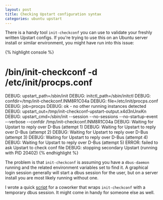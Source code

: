 ```yaml
---
layout: post
title: Checking Upstart configuration syntax
categories: ubuntu upstart
---
```


There is a handy tool `init-checkconf` you can use to validate your freshly
written Upstart configs. If you're trying to use this on an Ubuntu server
install or similar environment, you might have run into this issue:

{% highlight console %}
# /bin/init-checkconf -d /etc/init/procps.conf
DEBUG: upstart_path=/sbin/init
DEBUG: initctl_path=/sbin/initctl
DEBUG: confdir=/tmp/init-checkconf.lNM8R1C04a
DEBUG: file=/etc/init/procps.conf
DEBUG: job=procps
DEBUG: ok - no other running instances detected
DEBUG: upstart_out=/tmp/init-checkconf-upstart-output.x4d3nUnxKn
DEBUG: upstart_cmd=/sbin/init --session --no-sessions --no-startup-event --verbose --confdir /tmp/init-checkconf.lNM8R1C04a
DEBUG: Waiting for Upstart to reply over D-Bus (attempt 1)
DEBUG: Waiting for Upstart to reply over D-Bus (attempt 2)
DEBUG: Waiting for Upstart to reply over D-Bus (attempt 3)
DEBUG: Waiting for Upstart to reply over D-Bus (attempt 4)
DEBUG: Waiting for Upstart to reply over D-Bus (attempt 5)
ERROR: failed to ask Upstart to check conf file
DEBUG: stopping secondary Upstart (running with PID 20402)
{% endhighlight %}

The problem is that `init-checkconf` is assuming you have a `dbus-daemon`
running and the related environment variables set to find it. A graphical login
session generally will start a dbus session for the user, but on a server
install you are most likely running without one.

I wrote a quick [script][gist] for a coworker that wraps `init-checkconf` with
a temporary dbus session. It might come in handy for someone else as well.

[gist]: https://gist.github.com/4256487
